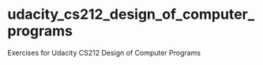 # udacity_cs212_design_of_computer_programs
Exercises for Udacity CS212 Design of Computer Programs
